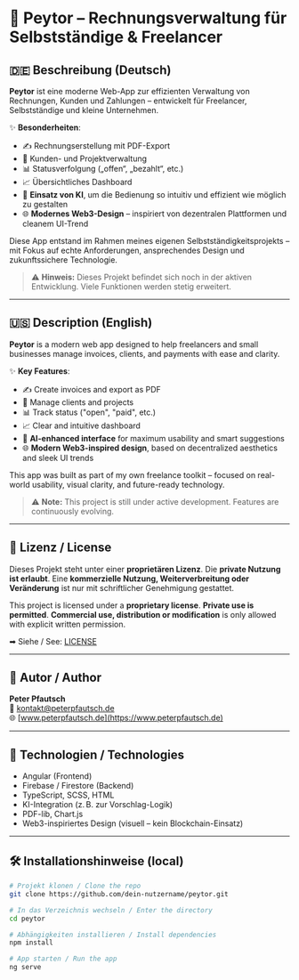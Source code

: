 # 🧾 Peytor – Rechnungsverwaltung für Selbstständige & Freelancer

## 🇩🇪 Beschreibung (Deutsch)

**Peytor** ist eine moderne Web-App zur effizienten Verwaltung von Rechnungen, Kunden und Zahlungen – entwickelt für Freelancer, Selbstständige und kleine Unternehmen.

✨ **Besonderheiten**:
- ✍️ Rechnungserstellung mit PDF-Export
- 👥 Kunden- und Projektverwaltung
- 📊 Statusverfolgung („offen“, „bezahlt“, etc.)
- 📈 Übersichtliches Dashboard
- 🤖 **Einsatz von KI**, um die Bedienung so intuitiv und effizient wie möglich zu gestalten
- 🌐 **Modernes Web3-Design** – inspiriert von dezentralen Plattformen und cleanem UI-Trend

Diese App entstand im Rahmen meines eigenen Selbstständigkeitsprojekts – mit Fokus auf echte Anforderungen, ansprechendes Design und zukunftssichere Technologie.

> ⚠️ **Hinweis:** Dieses Projekt befindet sich noch in der aktiven Entwicklung. Viele Funktionen werden stetig erweitert.

---

## 🇺🇸 Description (English)

**Peytor** is a modern web app designed to help freelancers and small businesses manage invoices, clients, and payments with ease and clarity.

✨ **Key Features**:
- ✍️ Create invoices and export as PDF
- 👥 Manage clients and projects
- 📊 Track status ("open", "paid", etc.)
- 📈 Clear and intuitive dashboard
- 🤖 **AI-enhanced interface** for maximum usability and smart suggestions
- 🌐 **Modern Web3-inspired design**, based on decentralized aesthetics and sleek UI trends

This app was built as part of my own freelance toolkit – focused on real-world usability, visual clarity, and future-ready technology.

> ⚠️ **Note:** This project is still under active development. Features are continuously evolving.

---

## 📄 Lizenz / License

Dieses Projekt steht unter einer **proprietären Lizenz**. Die **private Nutzung ist erlaubt**. Eine **kommerzielle Nutzung, Weiterverbreitung oder Veränderung** ist nur mit schriftlicher Genehmigung gestattet.

This project is licensed under a **proprietary license**. **Private use is permitted**. **Commercial use, distribution or modification** is only allowed with explicit written permission.

➡ Siehe / See: [LICENSE](./LICENSE)

---

## 👤 Autor / Author

**Peter Pfautsch**  
📧 kontakt@peterpfautsch.de  
🌐 [www.peterpfautsch.de](https://www.peterpfautsch.de)

---

## 🚀 Technologien / Technologies

- Angular (Frontend)
- Firebase / Firestore (Backend)
- TypeScript, SCSS, HTML
- KI-Integration (z. B. zur Vorschlag-Logik)
- PDF-lib, Chart.js
- Web3-inspiriertes Design (visuell – kein Blockchain-Einsatz)

---

## 🛠️ Installationshinweise (local)

```bash
# Projekt klonen / Clone the repo
git clone https://github.com/dein-nutzername/peytor.git

# In das Verzeichnis wechseln / Enter the directory
cd peytor

# Abhängigkeiten installieren / Install dependencies
npm install

# App starten / Run the app
ng serve
